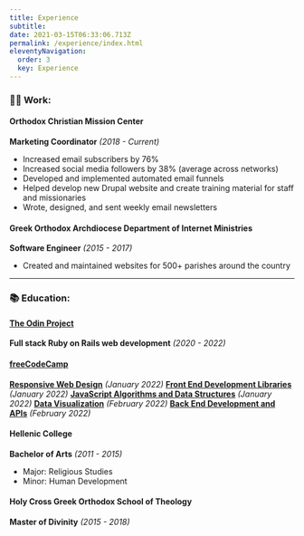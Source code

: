 ```yaml
---
title: Experience
subtitle:
date: 2021-03-15T06:33:06.713Z
permalink: /experience/index.html
eleventyNavigation:
  order: 3
  key: Experience
---
```


### 👩‍💻 Work:

#### Orthodox Christian Mission Center

**Marketing Coordinator** _(2018 - Current)_

- Increased email subscribers by 76%
- Increased social media followers by 38% (average across networks)
- Developed and implemented automated email funnels
- Helped develop new Drupal website and create training material for staff and missionaries
- Wrote, designed, and sent weekly email newsletters

#### Greek Orthodox Archdiocese Department of Internet Ministries

**Software Engineer** _(2015 - 2017)_

- Created and maintained websites for 500+ parishes around the country

---

### 📚 Education:

#### [The Odin Project](https://www.theodinproject.com/)

**Full stack Ruby on Rails web development** _(2020 - 2022)_

#### [freeCodeCamp](https://www.freecodecamp.org/)

**[Responsive Web Design](https://www.freecodecamp.org/certification/go_niko/responsive-web-design)** _(January 2022)_
**[Front End Development Libraries](https://www.freecodecamp.org/certification/go_niko/front-end-development-libraries)** _(January 2022)_
**[JavaScript Algorithms and Data Structures](https://www.freecodecamp.org/certification/go_niko/javascript-algorithms-and-data-structures)** _(January 2022)_
**[Data Visualization](https://www.freecodecamp.org/certification/go_niko/data-visualization)** _(February 2022)_
**[Back End Development and APIs](https://www.freecodecamp.org/certification/go_niko/back-end-development-and-apis)** _(February 2022)_

#### Hellenic College

**Bachelor of Arts** _(2011 - 2015)_

- Major: Religious Studies
- Minor: Human Development

#### Holy Cross Greek Orthodox School of Theology

**Master of Divinity** _(2015 - 2018)_
